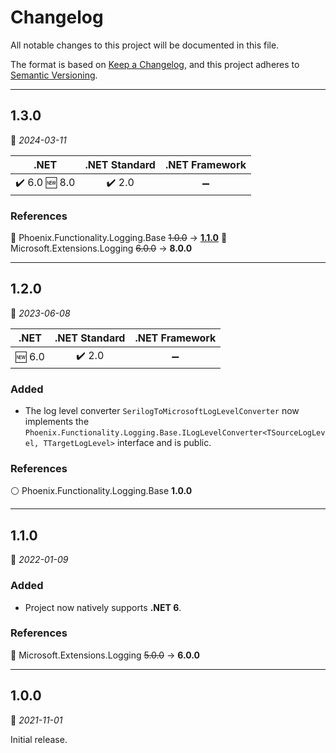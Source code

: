 # Changelog

All notable changes to this project will be documented in this file.

The format is based on [Keep a Changelog](https://keepachangelog.com/en/1.0.0/), and this project adheres to [Semantic Versioning](https://semver.org/spec/v2.0.0.html).
___

## 1.3.0

:calendar: _2024-03-11_

| .NET | .NET Standard | .NET Framework |
| :-: | :-: | :-: |
| :heavy_check_mark: 6.0 :new: 8.0 | :heavy_check_mark: 2.0 | :heavy_minus_sign: |

### References

:large_blue_circle: Phoenix.Functionality.Logging.Base ~~1.0.0~~ → [**1.1.0**](../../Logging.Base/⬙/CHANGELOG.md#1.1.0)
:large_blue_circle: Microsoft.Extensions.Logging ~~6.0.0~~ → **8.0.0**
___

## 1.2.0

:calendar: _2023-06-08_

| .NET | .NET Standard | .NET Framework |
| :-: | :-: | :-: |
| :new: 6.0 | :heavy_check_mark: 2.0 | :heavy_minus_sign: |

### Added

- The log level converter `SerilogToMicrosoftLogLevelConverter` now implements the `Phoenix.Functionality.Logging.Base.ILogLevelConverter<TSourceLogLevel, TTargetLogLevel>` interface and is public.

### References

:white_circle: Phoenix.Functionality.Logging.Base **1.0.0**
___

## 1.1.0

:calendar: _2022-01-09_

### Added

- Project now natively supports **.NET 6**.

### References

:large_blue_circle: Microsoft.Extensions.Logging ~~5.0.0~~ → **6.0.0**
___

## 1.0.0

:calendar: _2021-11-01_

Initial release.